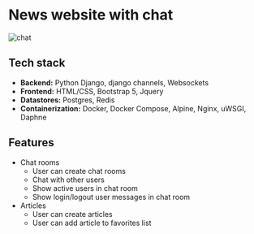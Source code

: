 # News website with chat

![chat](https://user-images.githubusercontent.com/12528718/134146727-ce578df8-8d8e-4ed8-a745-e3b3fab16ac9.gif)

## Tech stack
* __Backend:__ Python Django, django channels, Websockets
* __Frontend:__ HTML/CSS, Bootstrap 5, Jquery
* __Datastores:__ Postgres, Redis
* __Containerization:__ Docker, Docker Compose, Alpine, Nginx, uWSGI, Daphne

## Features
* Chat rooms
  * User can create chat rooms
  * Chat with other users
  * Show active users in chat room
  * Show login/logout user messages in chat room
* Articles
  * User can create articles
  * User can add article to favorites list
